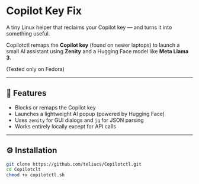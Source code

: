 # Copilot Key Fix

A tiny Linux helper that reclaims your Copilot key — and turns it into something useful.

Copilotctl remaps the **Copilot key** (found on newer laptops) to launch a small AI assistant
using **Zenity** and a Hugging Face model like **Meta Llama 3**.

(Tested only on Fedora)

---

## 🚀 Features

- Blocks or remaps the Copilot key
- Launches a lightweight AI popup (powered by Hugging Face)
- Uses `zenity` for GUI dialogs and `jq` for JSON parsing
- Works entirely locally except for API calls

---

## ⚙️ Installation

```bash
git clone https://github.com/teliucs/Copilotctl.git
cd Copilotclt
chmod +x copilotctl.sh
